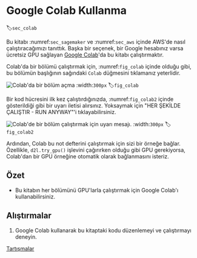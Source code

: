 # Google Colab Kullanma
:label:`sec_colab`

Bu kitabı :numref:`sec_sagemaker` ve :numref:`sec_aws` içinde AWS'de nasıl çalıştıracağımızı tanıttık. Başka bir seçenek, bir Google hesabınız varsa ücretsiz GPU sağlayan [Google Colab](https://colab.research.google.com/)'da bu kitabı çalıştırmaktır. 

Colab'da bir bölümü çalıştırmak için, :numref:`fig_colab` içinde olduğu gibi, bu bölümün başlığının sağındaki `Colab` düğmesini tıklamanız yeterlidir.  

![Colab'da bir bölüm açma](../img/colab.png)
:width:`300px`
:label:`fig_colab`

Bir kod hücresini ilk kez çalıştırdığınızda, :numref:`fig_colab2` içinde gösterildiği gibi bir uyarı iletisi alırsınız. Yoksaymak için "HER ŞEKİLDE ÇALIŞTIR - RUN ANYWAY"'i tıklayabilirsiniz. 

![Colab'de bir bölüm çalıştırmak için uyarı mesajı.](../img/colab-2.png)
:width:`300px`
:label:`fig_colab2`

Ardından, Colab bu not defterini çalıştırmak için sizi bir örneğe bağlar. Özellikle, `d2l.try_gpu()` işlevini çağırırken olduğu gibi GPU gerekiyorsa, Colab'dan bir GPU örneğine otomatik olarak bağlanmasını isteriz. 

## Özet

* Bu kitabın her bölümünü GPU'larla çalıştırmak için Google Colab'ı kullanabilirsiniz.

## Alıştırmalar

1. Google Colab kullanarak bu kitaptaki kodu düzenlemeyi ve çalıştırmayı deneyin.

[Tartışmalar](https://discuss.d2l.ai/t/424)
